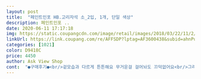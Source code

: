```yaml
---
layout: post 
title:  "페인트인포 HB.고리자석 소_2입, 1개, 단일 색상" 
description: 페인트인포 ..
date: 2020-06-11 17:17:18 
img: https://static.coupangcdn.com/image/retail/images/2018/03/22/11/2/3dd7cef7-69b3-45cc-a5d3-fe50efcc9a95.jpg 
linkUrl: https://link.coupang.com/re/AFFSDP?lptag=AF3600438&subid=ahnPublicAsk&pageKey=71602878&itemId=238806031&vendorItemId=3587988599&traceid=V0-113-dc483f115e749c8a 
categories: [1021] 
color: D9418C 
price: 4450 
author: Ask View Shop 
cont:  "●구매후기●<br/>겉모습과 다르게 튼튼해요 무거운걸 걸어놔도 끄덕없어요<br/>그리고 자석 1개로는 드라이기를 못 버티길래<br/>그리고 캐비넷에서 자석 붙이는 위치에 따라서 버티고 못버티고 해요<br/>냉장고 키친타월 걸어놓고 위치 조정한다고<br/>다행이 냉장고는 도장이 두껍게 돼 있어서 밑표면이 드러나거나 하진 않았는데<br/>두개 사서 붙여놓고 쓰고 있었는데 아기가 자기 마스크 고리도 있었으면 좋겠다고 해서 재구매 했어요.<br/> 잘 사용하고 있어요<br/>드라이기 걸어놨더니 무게때문에 자석이 미끄러지더라구요<br/>디자인 깔끔하고 자석도 나름 강해서 잘 붙어있어서 좋은데<br/>떼었다 붙였다 하지않고<br/>모서리부분같이 금속이 모여있는 부분에선 드라이기를 버텼고<br/>문제는 철제캐비넷... <br/>ㅠㅠ<br/>미끄러지면서 긁혀서 나온 페인트 도장 가루들.<br/>.<br/><br/>움직이다가 냉장고 표면이 긁히면서 페인트 가루 나오더라구요<br/>자석 붙는 면이 거칠게 마감이 돼서 페인트 도장이 긁혀요<br/>자석 붙어있는 상태로 밀거나 잡아끌고 하면서<br/>자석이 더 이상 미끄러지지 않고 잘 붙어있어요<br/>자석이 붙는 철판의 두께에 따라서 달라지는 듯 합니다<br/>중간 판에서는 못 버티고 미끄러지더군요<br/>캐비넷 반대편 쪽에 다른 자석 붙여서 고정해놓으니<br/>현관문에 붙여놓고 마스크 걸어두는 용도로 쓰는데 너무 좋아요.<br/><br/>" 
---
```

